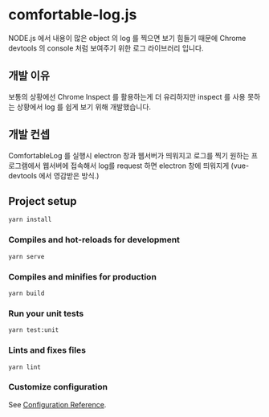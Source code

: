 # comfortable-log.js
NODE.js 에서 내용이 많은 object 의 log 를 찍으면 보기 힘들기 때문에 Chrome devtools 의 console 처럼 보여주기 위한 로그 라이브러리 입니다.  

## 개발 이유
보통의 상황에선 Chrome Inspect 를 활용하는게 더 유리하지만 inspect 를 사용 못하는 상황에서 log 를 쉽게 보기 위해 개발했습니다.

## 개발 컨셉
ComfortableLog 를 실행시 electron 창과 웹서버가 띄워지고
로그를 찍기 원하는 프로그램에서 웹서버에 접속해서 log를 request 하면
electron 창에 띄워지게
(vue-devtools 에서 영감받은 방식.)

## Project setup
```
yarn install
```

### Compiles and hot-reloads for development
```
yarn serve
```

### Compiles and minifies for production
```
yarn build
```

### Run your unit tests
```
yarn test:unit
```

### Lints and fixes files
```
yarn lint
```

### Customize configuration
See [Configuration Reference](https://cli.vuejs.org/config/).

